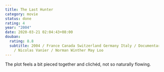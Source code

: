 ```yaml
---
title: The Last Hunter
category: movie
status: done
rating: 4
year: "2004"
date: 2020-03-21 02:04:43+08:00
douban:
  rating: 8.8
  subtitle: 2004 / France Canada Switzerland Germany Italy / Documentary Adventure
    / Nicolas Vanier / Norman Winther May Loo
---
```


The plot feels a bit pieced together and clichéd, not so naturally flowing.
